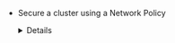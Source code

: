 
- Secure a cluster using a Network Policy
  <details>

  ```
  apiVersion: networking.k8s.io/v1
  kind: NetworkPolicy
  metadata:
    name: allow-access
  spec:
    podSelector:
      matchLabels:
        run: pod1
    policyTypes:
    - Ingress
    ingress:
    - from:
      - namespaceSelector:
          matchLabels:
            env: redis-1
      - podSelector:
          matchLabels:
            env: env-2
      ports:
      - protocol: TCP
        port: 80
  ```
  </details>

